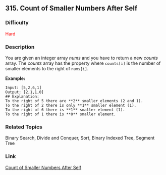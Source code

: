 ## 315. Count of Smaller Numbers After Self
### Difficulty

 <font color=red>Hard</font>

### Description

You are given an integer array _nums_ and you have to return a new _counts_
array. The _counts_ array has the property where `counts[i]` is the number of
smaller elements to the right of `nums[i]`.

**Example:**
            Input: [5,2,6,1]    Output: [2,1,1,0]     ## Explanation:    To the right of 5 there are **2** smaller elements (2 and 1).    To the right of 2 there is only **1** smaller element (1).    To the right of 6 there is **1** smaller element (1).    To the right of 1 there is **0** smaller element.    


### Related Topics

Binary Search, Divide and Conquer, Sort, Binary Indexed Tree, Segment Tree


### Link
[Count of Smaller Numbers After Self](https://leetcode.com/problems/count-of-smaller-numbers-after-self)
